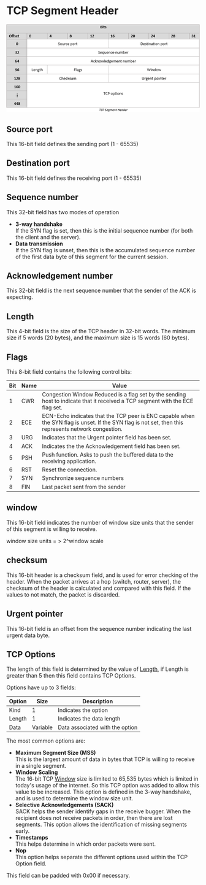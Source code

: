 # TCP Segment Header

![TCP Segment Header](images/tcp.png)

## Source port
This 16-bit field defines the sending port (1 - 65535)

## Destination port
This 16-bit field defines the receiving port (1 - 65535)

## Sequence number
This 32-bit field has two modes of operation

- **3-way handshake**  
  If the SYN flag is set, then this is the initial sequence number (for both the client and the server).
- **Data transmission**   
    If the SYN flag is unset, then this is the accumulated sequence number of the first data byte of this segment for the current session.

## Acknowledgement number
This 32-bit field is the next sequence number that the sender of the ACK is expecting.

## Length
This 4-bit field is the size of the TCP header in 32-bit words. The minimum size if 5 words (20 bytes), and the maximum size is 15 words (60 bytes).

## Flags
This 8-bit field contains the following control bits:   

| Bit | Name | Value |
|-----|------|-------|
| 1   | CWR  | Congestion Window Reduced is a flag set by the sending host to indicate that it received a TCP segment with the ECE flag set. |
| 2   | ECE  | ECN-Echo indicates that the TCP peer is ENC capable when the SYN flag is unset. If the SYN flag is not set, then this represents network congestion. |
| 3   | URG  | Indicates that the Urgent pointer field has been set. |
| 4   | ACK  | Indicates the the Acknowledgement field has been set. |
| 5   | PSH  | Push function. Asks to push the buffered data to the receiving application. |
| 6   | RST  | Reset the connection. |
| 7   | SYN  | Synchronize sequence numbers | This is used for the 3-way handshake |
| 8   | FIN  | Last packet sent from the sender |


## window
This 16-bit field indicates the number of window size units that the sender of this segment is willing to receive.

window size units = > 2^window scale

## checksum
This 16-bit header is a checksum field, and is used for error checking of the header. When the packet arrives at a hop (switch, router, server), the checksum of the header is calculated and compared with this field. If the values to not match, the packet is discarded.

## Urgent pointer
This 16-bit field is an  offset from the sequence number indicating the last urgent data byte.

## TCP Options
The length of this field is determined by the value of [Length](#length), if Length is greater than 5 then this field contains TCP Options. 

Options have up to 3 fields:   

| Option | Size     | Description                     |
|--------|----------|---------------------------------|
| Kind   | 1        | Indicates the option            |
| Length | 1        | Indicates the data length       |
| Data   | Variable | Data associated with the option |

The most common options are:

- **Maximum Segment Size (MSS)**   
  This is the largest amount of data in bytes that TCP is willing to receive in a single segment.  
- **Window Scaling**   
  The 16-bit TCP [Window](#window) size is limited to 65,535 bytes which is limited in today's usage of the internet. So this TCP option was added to allow this value to be increased. This option is defined in the 3-way handshake, and is used to determine the window size unit.
- **Selective Acknowledgements (SACK)**   
  SACK helps the sender identify gaps in the receive bugger. When the recipient does not receive packets in order, then there are lost segments. This option allows the identification of missing segments early.
- **Timestamps**   
  This helps determine in which order packets were sent.
- **Nop**   
  This option helps separate the different options used within the TCP Option field.
  




This field can be padded with 0x00 if necessary.

